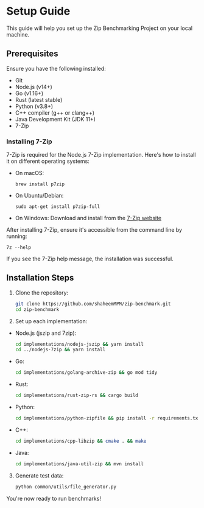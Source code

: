 # Setup Guide

This guide will help you set up the Zip Benchmarking Project on your local machine.

## Prerequisites

Ensure you have the following installed:

- Git
- Node.js (v14+)
- Go (v1.16+)
- Rust (latest stable)
- Python (v3.8+)
- C++ compiler (g++ or clang++)
- Java Development Kit (JDK 11+)
- 7-Zip

### Installing 7-Zip

7-Zip is required for the Node.js 7-Zip implementation. Here's how to install it on different operating systems:

- On macOS:

  ```
  brew install p7zip
  ```

- On Ubuntu/Debian:

  ```
  sudo apt-get install p7zip-full
  ```

- On Windows:
  Download and install from the [7-Zip website](https://www.7-zip.org/)

After installing 7-Zip, ensure it's accessible from the command line by running:

```
7z --help
```

If you see the 7-Zip help message, the installation was successful.

## Installation Steps

1. Clone the repository:

   ```sh
   git clone https://github.com/shaheemMPM/zip-benchmark.git
   cd zip-benchmark
   ```

2. Set up each implementation:

- Node.js (jszip and 7zip):

  ```sh
  cd implementations/nodejs-jszip && yarn install
  cd ../nodejs-7zip && yarn install
  ```

- Go:

  ```sh
  cd implementations/golang-archive-zip && go mod tidy
  ```

- Rust:

  ```sh
  cd implementations/rust-zip-rs && cargo build
  ```

- Python:

  ```sh
  cd implementations/python-zipfile && pip install -r requirements.txt
  ```

- C++:

  ```sh
  cd implementations/cpp-libzip && cmake . && make
  ```

- Java:

  ```sh
  cd implementations/java-util-zip && mvn install
  ```

3. Generate test data:

   ```sh
   python common/utils/file_generator.py
   ```

You're now ready to run benchmarks!
